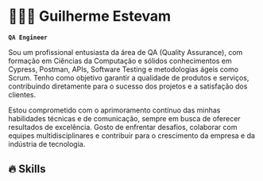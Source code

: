 # 👩🏻‍💻 Guilherme Estevam

**`QA Engineer `**

Sou um profissional entusiasta da área de QA (Quality Assurance), com formação em Ciências da Computação e sólidos conhecimentos em Cypress, Postman, APIs, Software Testing e metodologias ágeis como Scrum. Tenho como objetivo garantir a qualidade de produtos e serviços, contribuindo diretamente para o sucesso dos projetos e a satisfação dos clientes.

Estou comprometido com o aprimoramento contínuo das minhas habilidades técnicas e de comunicação, sempre em busca de oferecer resultados de excelência. Gosto de enfrentar desafios, colaborar com equipes multidisciplinares e contribuir para o crescimento da empresa e da indústria de tecnologia.

## 🔥 Skills
